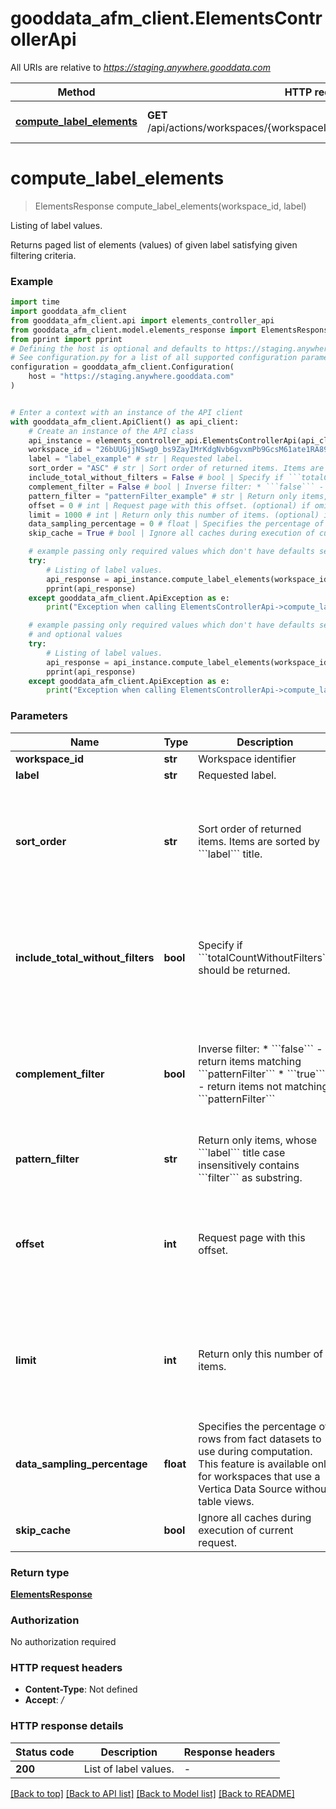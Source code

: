 # gooddata_afm_client.ElementsControllerApi

All URIs are relative to *https://staging.anywhere.gooddata.com*

Method | HTTP request | Description
------------- | ------------- | -------------
[**compute_label_elements**](ElementsControllerApi.md#compute_label_elements) | **GET** /api/actions/workspaces/{workspaceId}/execution/collectLabelElements | Listing of label values.


# **compute_label_elements**
> ElementsResponse compute_label_elements(workspace_id, label)

Listing of label values.

Returns paged list of elements (values) of given label satisfying given filtering criteria.

### Example

```python
import time
import gooddata_afm_client
from gooddata_afm_client.api import elements_controller_api
from gooddata_afm_client.model.elements_response import ElementsResponse
from pprint import pprint
# Defining the host is optional and defaults to https://staging.anywhere.gooddata.com
# See configuration.py for a list of all supported configuration parameters.
configuration = gooddata_afm_client.Configuration(
    host = "https://staging.anywhere.gooddata.com"
)


# Enter a context with an instance of the API client
with gooddata_afm_client.ApiClient() as api_client:
    # Create an instance of the API class
    api_instance = elements_controller_api.ElementsControllerApi(api_client)
    workspace_id = "26bUUGjjNSwg0_bs9ZayIMrKdgNvb6gvxmPb9GcsM61ate1RA89q3w1l4eH4XxEz.5awxoFZxHzs6ED.kjUSnTINkYPUndNl8pmPg5K897Fu1JEFj9R1_dz9rEoBi0LnU8SsOWJ7wYrcziVQdt8mVLxbg4bCLrLBcmXxWQK6MzKSg5jphei0IfRRwpnT_Z.qKa_YppZepezJ0.VmLSUTLYyW" # str | Workspace identifier
    label = "label_example" # str | Requested label.
    sort_order = "ASC" # str | Sort order of returned items. Items are sorted by ```label``` title. (optional) if omitted the server will use the default value of "ASC"
    include_total_without_filters = False # bool | Specify if ```totalCountWithoutFilters``` should be returned. (optional) if omitted the server will use the default value of False
    complement_filter = False # bool | Inverse filter: * ```false``` - return items matching ```patternFilter``` * ```true``` - return items not matching ```patternFilter``` (optional) if omitted the server will use the default value of False
    pattern_filter = "patternFilter_example" # str | Return only items, whose ```label``` title case insensitively contains ```filter``` as substring. (optional)
    offset = 0 # int | Request page with this offset. (optional) if omitted the server will use the default value of 0
    limit = 1000 # int | Return only this number of items. (optional) if omitted the server will use the default value of 1000
    data_sampling_percentage = 0 # float | Specifies the percentage of rows from fact datasets to use during computation. This feature is available only for workspaces that use a Vertica Data Source without table views. (optional)
    skip_cache = True # bool | Ignore all caches during execution of current request. (optional)

    # example passing only required values which don't have defaults set
    try:
        # Listing of label values.
        api_response = api_instance.compute_label_elements(workspace_id, label)
        pprint(api_response)
    except gooddata_afm_client.ApiException as e:
        print("Exception when calling ElementsControllerApi->compute_label_elements: %s\n" % e)

    # example passing only required values which don't have defaults set
    # and optional values
    try:
        # Listing of label values.
        api_response = api_instance.compute_label_elements(workspace_id, label, sort_order=sort_order, include_total_without_filters=include_total_without_filters, complement_filter=complement_filter, pattern_filter=pattern_filter, offset=offset, limit=limit, data_sampling_percentage=data_sampling_percentage, skip_cache=skip_cache)
        pprint(api_response)
    except gooddata_afm_client.ApiException as e:
        print("Exception when calling ElementsControllerApi->compute_label_elements: %s\n" % e)
```


### Parameters

Name | Type | Description  | Notes
------------- | ------------- | ------------- | -------------
 **workspace_id** | **str**| Workspace identifier |
 **label** | **str**| Requested label. |
 **sort_order** | **str**| Sort order of returned items. Items are sorted by &#x60;&#x60;&#x60;label&#x60;&#x60;&#x60; title. | [optional] if omitted the server will use the default value of "ASC"
 **include_total_without_filters** | **bool**| Specify if &#x60;&#x60;&#x60;totalCountWithoutFilters&#x60;&#x60;&#x60; should be returned. | [optional] if omitted the server will use the default value of False
 **complement_filter** | **bool**| Inverse filter: * &#x60;&#x60;&#x60;false&#x60;&#x60;&#x60; - return items matching &#x60;&#x60;&#x60;patternFilter&#x60;&#x60;&#x60; * &#x60;&#x60;&#x60;true&#x60;&#x60;&#x60; - return items not matching &#x60;&#x60;&#x60;patternFilter&#x60;&#x60;&#x60; | [optional] if omitted the server will use the default value of False
 **pattern_filter** | **str**| Return only items, whose &#x60;&#x60;&#x60;label&#x60;&#x60;&#x60; title case insensitively contains &#x60;&#x60;&#x60;filter&#x60;&#x60;&#x60; as substring. | [optional]
 **offset** | **int**| Request page with this offset. | [optional] if omitted the server will use the default value of 0
 **limit** | **int**| Return only this number of items. | [optional] if omitted the server will use the default value of 1000
 **data_sampling_percentage** | **float**| Specifies the percentage of rows from fact datasets to use during computation. This feature is available only for workspaces that use a Vertica Data Source without table views. | [optional]
 **skip_cache** | **bool**| Ignore all caches during execution of current request. | [optional]

### Return type

[**ElementsResponse**](ElementsResponse.md)

### Authorization

No authorization required

### HTTP request headers

 - **Content-Type**: Not defined
 - **Accept**: */*


### HTTP response details
| Status code | Description | Response headers |
|-------------|-------------|------------------|
**200** | List of label values. |  -  |

[[Back to top]](#) [[Back to API list]](../README.md#documentation-for-api-endpoints) [[Back to Model list]](../README.md#documentation-for-models) [[Back to README]](../README.md)

